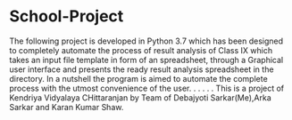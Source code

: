 # School-Project
The following project is developed in Python 3.7 which has been designed to completely automate the process of result analysis
of Class IX which takes an input file template in form of an spreadsheet, through a Graphical user interface and presents the
ready result analysis spreadsheet in the directory.
        In a nutshell the program is aimed to automate the complete process with the utmost convenience of the user.
.
.
.
.
.
This is a project of Kendriya Vidyalaya CHittaranjan by Team of Debajyoti Sarkar(Me),Arka Sarkar and Karan Kumar Shaw.
